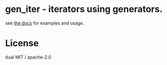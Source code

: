 # gen_iter - iterators using generators.

see [the docs](https://docs.rs/gen_iter) for examples and usage.

# License

dual MIT / apache-2.0
